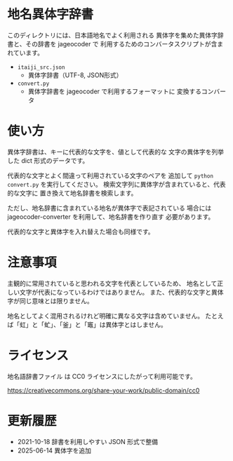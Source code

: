 # 地名異体字辞書

このディレクトリには、日本語地名でよく利用される
異体字を集めた異体字辞書と、その辞書を jageocoder で
利用するためのコンバータスクリプトが含まれています。

- `itaiji_src.json`
    - 異体字辞書（UTF-8, JSON形式）
- `convert.py`
    - 異体字辞書を jageocoder で利用するフォーマットに
      変換するコンバータ

# 使い方

異体字辞書は、キーに代表的な文字を、値として代表的な
文字の異体字を列挙した dict 形式のデータです。

代表的な文字とよく間違って利用されている文字のペアを
追加して `python convert.py` を実行してください。
検索文字列に異体字が含まれていると、代表的な文字に
置き換えて地名辞書を検索します。

ただし、地名辞書に含まれている地名が異体字で表記されている
場合には jageocoder-converter を利用して、地名辞書を作り直す
必要があります。

代表的な文字と異体字を入れ替えた場合も同様です。

# 注意事項

主観的に常用されていると思われる文字を代表としているため、
地名として正しい文字が代表になっているわけではありません。
また、代表的な文字と異体字が同じ意味とは限りません。

地名としてよく混用されるけれど明確に異なる文字は含めていません。
たとえば「虹」と「虻」、「釜」と「竈」は異体字とはしません。

# ライセンス

地名語辞書ファイル は CC0 ライセンスにしたがって利用可能です。

https://creativecommons.org/share-your-work/public-domain/cc0


# 更新履歴

- 2021-10-18 辞書を利用しやすい JSON 形式で整備
- 2025-06-14 異体字を追加


